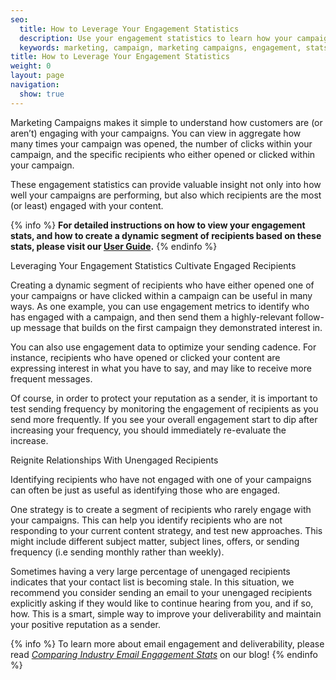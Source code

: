 ```yaml
---
seo:
  title: How to Leverage Your Engagement Statistics
  description: Use your engagement statistics to learn how your campaigns are performing, and how to target certain recipients.
  keywords: marketing, campaign, marketing campaigns, engagement, stats, metrics
title: How to Leverage Your Engagement Statistics
weight: 0
layout: page
navigation:
  show: true
---
```



Marketing Campaigns makes it simple to understand how customers are (or aren’t) engaging with your campaigns. You can view in aggregate how many times your campaign was opened, the number of clicks within your campaign, and the specific recipients who either opened or clicked within your campaign.

These engagement statistics can provide valuable insight not only into how well your campaigns are performing, but also which recipients are the most (or least) engaged with your content.

{% info %}
**For detailed instructions on how to view your engagement stats, and how to create a dynamic segment of recipients based on these stats, please visit our [User Guide](https://sendgrid.com/docs/User_Guide/Marketing_Campaigns/campaign_stats.html).**
{% endinfo %}

<page-anchor el="h2">
Leveraging Your Engagement Statistics
</page-anchor>

<page-anchor el="h3">
Cultivate Engaged Recipients
</page-anchor>

Creating a dynamic segment of recipients who have either opened one of your campaigns or have clicked within a campaign can be useful in many ways. As one example, you can use engagement metrics to identify who has engaged with a campaign, and then send them a highly-relevant follow-up message that builds on the first campaign they demonstrated interest in.

You can also use engagement data to optimize your sending cadence. For instance, recipients who have opened or clicked your content are expressing interest in what you have to say, and may like to receive more frequent messages.

Of course, in order to protect your reputation as a sender, it is important to test sending frequency by monitoring the engagement of recipients as you send more frequently. If you see your overall engagement start to dip after increasing your frequency, you should immediately re-evaluate the increase.

<page-anchor el="h3">
Reignite Relationships With Unengaged Recipients
</page-anchor>

Identifying recipients who have not engaged with one of your campaigns can often be just as useful as identifying those who are engaged.

One strategy is to create a segment of recipients who rarely engage with your campaigns. This can help you identify recipients who are not responding to your current content strategy, and test new approaches. This might include different subject matter, subject lines, offers, or sending frequency (i.e sending monthly rather than weekly).

Sometimes having a very large percentage of unengaged recipients indicates that your contact list is becoming stale. In this situation, we recommend you consider sending an email to your unengaged recipients explicitly asking if they would like to continue hearing from you, and if so, how. This is a smart, simple way to improve your deliverability and maintain your positive reputation as a sender.

{% info %}
To learn more about email engagement and deliverability, please read _[Comparing Industry Email Engagement Stats](https://sendgrid.com/blog/comparing-industry-email-engagement-stats/)_ on our blog!
{% endinfo %}
